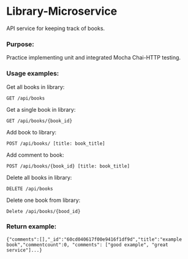 # Library-Microservice
 API service for keeping track of books.
 
 ### Purpose:
 Practice implementing unit and integrated Mocha Chai-HTTP testing.
 
 ### Usage examples:
 Get all books in library:  
 ```
GET /api/books
 ```
 Get a single book in library:  
 ```
 GET /api/books/{book_id}
```
  
Add book to library:  
```
POST /api/books/ [title: book_title]
```
Add comment to book:  
```
POST /api/books/{book_id} [title: book_title]
```
  
Delete all books in library:  
```
DELETE /api/books
```
Delete one book from library:  
```
Delete /api/books/{bood_id}
```

### Return example:
```
{"comments":[],"_id":"60cd040617f00e9416f1df9d","title":"example book","commentcount":0, "comments": ["good example", "great service"]...}

```
